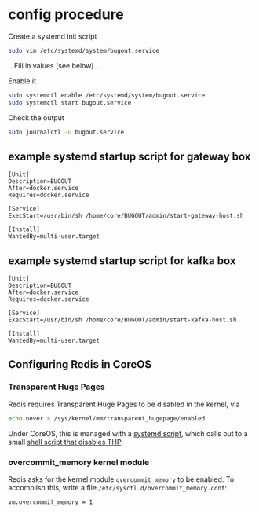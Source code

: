 # config procedure

Create a systemd init script

```sh
sudo vim /etc/systemd/system/bugout.service
```

...Fill in values (see below)...

Enable it

```sh
sudo systemctl enable /etc/systemd/system/bugout.service
sudo systemctl start bugout.service
```

Check the output

```sh
sudo journalctl -u bugout.service
```

## example systemd startup script for gateway box

```text
[Unit]
Description=BUGOUT
After=docker.service
Requires=docker.service

[Service]
ExecStart=/usr/bin/sh /home/core/BUGOUT/admin/start-gateway-host.sh

[Install]
WantedBy=multi-user.target
```

## example systemd startup script for kafka box

```text
[Unit]
Description=BUGOUT
After=docker.service
Requires=docker.service

[Service]
ExecStart=/usr/bin/sh /home/core/BUGOUT/admin/start-kafka-host.sh

[Install]
WantedBy=multi-user.target
```

## Configuring Redis in CoreOS

### Transparent Huge Pages

Redis requires Transparent Huge Pages to be disabled in
the kernel, via

```sh
echo never > /sys/kernel/mm/transparent_hugepage/enabled
```

Under CoreOS, this is managed with a [systemd
script](disable-thp.service), which calls out to a
small [shell script that disables THP](disable-thp.sh).

### overcommit_memory kernel module

Redis asks for the kernel module `overcommit_memory` to
be enabled.  To accomplish this, write a file `/etc/sysctl.d/overcommit_memory.conf`:

```text
vm.overcommit_memory = 1
```
